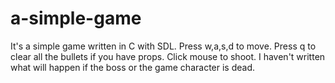 # a-simple-game
It's a simple game written in C with SDL.
Press w,a,s,d to move.
Press q to clear all the bullets if you have props.
Click mouse to shoot.
I haven't written what will happen if the boss or the game character is dead.

